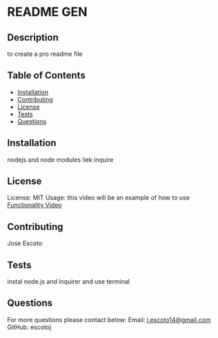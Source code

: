 # README GEN
  
  ## Description
  to create a pro readme file
  
  ## Table of Contents
  - [Installation](#installation)
  - [Contributing](#Contributing)
  - [License](#license)
  - [Tests](#tests)
  - [Questions](#questions)
  
  ## Installation
  nodejs and node modules liek inquire
  
  ## License
  License: MIT 
  Usage: this video will be an example of how to use
  [Functionality Video](https://drive.google.com/file/d/1SI487J7uxI3aulypkBFqlW8zgSTq0RKi/view)

  
  ## Contributing
  Jose Escoto
  
  ## Tests
  instal node.js and inquirer and use terminal
  
  ## Questions
  For more questions please contact below: 
  Email: j.escoto14@gmail.com 
  GitHub: escotoj